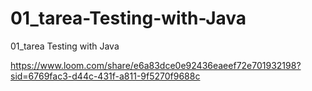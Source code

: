 # 01_tarea-Testing-with-Java
01_tarea Testing with Java

https://www.loom.com/share/e6a83dce0e92436eaeef72e701932198?sid=6769fac3-d44c-431f-a811-9f5270f9688c
